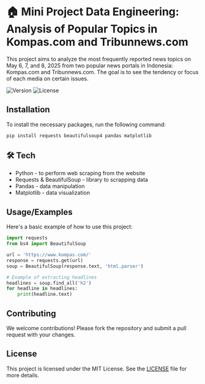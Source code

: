 # 🏠 Mini Project Data Engineering: Analysis of Popular Topics in Kompas.com and Tribunnews.com

This project aims to analyze the most frequently reported news topics on May 6, 7, and 8, 2025 from two popular news portals in Indonesia: Kompas.com and Tribunnews.com. The goal is to see the tendency or focus of each media on certain issues.

![Version](https://img.shields.io/badge/version-1.0.0-blue.svg) ![License](https://img.shields.io/badge/license-MIT-green.svg)

## Installation

To install the necessary packages, run the following command:

```bash
pip install requests beautifulsoup4 pandas matplotlib
```

## 🛠 Tech

- Python - to perform web scraping from the website
- Requests & BeautifulSoup - library to scrapping data
- Pandas - data manipulation
- Matplotlib - data visualization

## Usage/Examples

Here's a basic example of how to use this project:

```python
import requests
from bs4 import BeautifulSoup

url = 'https://www.kompas.com/'
response = requests.get(url)
soup = BeautifulSoup(response.text, 'html.parser')

# Example of extracting headlines
headlines = soup.find_all('h2')
for headline in headlines:
    print(headline.text)
```

## Contributing

We welcome contributions! Please fork the repository and submit a pull request with your changes.

## License

This project is licensed under the MIT License. See the [LICENSE](LICENSE) file for more details.
